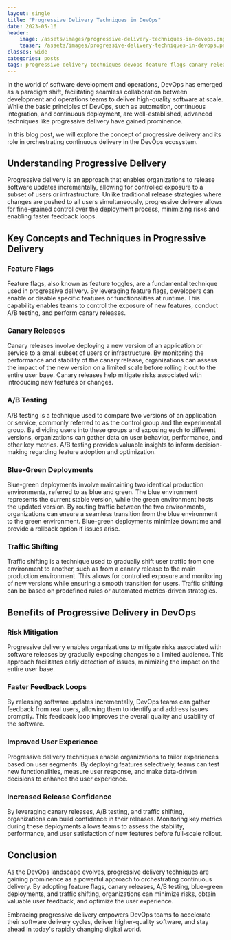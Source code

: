```yaml
---
layout: single
title: "Progressive Delivery Techniques in DevOps"
date: 2023-05-16
header:
    image: /assets/images/progressive-delivery-techniques-in-devops.png
    teaser: /assets/images/progressive-delivery-techniques-in-devops.png
classes: wide
categories: posts
tags: progressive delivery techniques devops feature flags canary releases ab testing blue green deployments traffic shifting
---
```


In the world of software development and operations, DevOps has emerged as a paradigm shift, facilitating seamless collaboration between development and operations teams to deliver high-quality software at scale. While the basic principles of DevOps, such as automation, continuous integration, and continuous deployment, are well-established, advanced techniques like progressive delivery have gained prominence. 

In this blog post, we will explore the concept of progressive delivery and its role in orchestrating continuous delivery in the DevOps ecosystem.

## Understanding Progressive Delivery

Progressive delivery is an approach that enables organizations to release software updates incrementally, allowing for controlled exposure to a subset of users or infrastructure. Unlike traditional release strategies where changes are pushed to all users simultaneously, progressive delivery allows for fine-grained control over the deployment process, minimizing risks and enabling faster feedback loops.

## Key Concepts and Techniques in Progressive Delivery

### Feature Flags

Feature flags, also known as feature toggles, are a fundamental technique used in progressive delivery. By leveraging feature flags, developers can enable or disable specific features or functionalities at runtime. This capability enables teams to control the exposure of new features, conduct A/B testing, and perform canary releases.

### Canary Releases

Canary releases involve deploying a new version of an application or service to a small subset of users or infrastructure. By monitoring the performance and stability of the canary release, organizations can assess the impact of the new version on a limited scale before rolling it out to the entire user base. Canary releases help mitigate risks associated with introducing new features or changes.

### A/B Testing

A/B testing is a technique used to compare two versions of an application or service, commonly referred to as the control group and the experimental group. By dividing users into these groups and exposing each to different versions, organizations can gather data on user behavior, performance, and other key metrics. A/B testing provides valuable insights to inform decision-making regarding feature adoption and optimization.

### Blue-Green Deployments

Blue-green deployments involve maintaining two identical production environments, referred to as blue and green. The blue environment represents the current stable version, while the green environment hosts the updated version. By routing traffic between the two environments, organizations can ensure a seamless transition from the blue environment to the green environment. Blue-green deployments minimize downtime and provide a rollback option if issues arise.

### Traffic Shifting

Traffic shifting is a technique used to gradually shift user traffic from one environment to another, such as from a canary release to the main production environment. This allows for controlled exposure and monitoring of new versions while ensuring a smooth transition for users. Traffic shifting can be based on predefined rules or automated metrics-driven strategies.

## Benefits of Progressive Delivery in DevOps

### Risk Mitigation

Progressive delivery enables organizations to mitigate risks associated with software releases by gradually exposing changes to a limited audience. This approach facilitates early detection of issues, minimizing the impact on the entire user base.

### Faster Feedback Loops

By releasing software updates incrementally, DevOps teams can gather feedback from real users, allowing them to identify and address issues promptly. This feedback loop improves the overall quality and usability of the software.

### Improved User Experience

Progressive delivery techniques enable organizations to tailor experiences based on user segments. By deploying features selectively, teams can test new functionalities, measure user response, and make data-driven decisions to enhance the user experience.

### Increased Release Confidence

By leveraging canary releases, A/B testing, and traffic shifting, organizations can build confidence in their releases. Monitoring key metrics during these deployments allows teams to assess the stability, performance, and user satisfaction of new features before full-scale rollout.

## Conclusion

As the DevOps landscape evolves, progressive delivery techniques are gaining prominence as a powerful approach to orchestrating continuous delivery. By adopting feature flags, canary releases, A/B testing, blue-green deployments, and traffic shifting, organizations can minimize risks, obtain valuable user feedback, and optimize the user experience. 

Embracing progressive delivery empowers DevOps teams to accelerate their software delivery cycles, deliver higher-quality software, and stay ahead in today's rapidly changing digital world.
